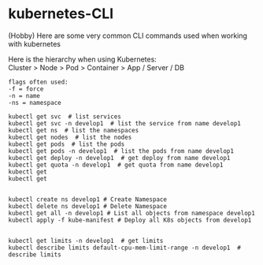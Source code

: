 # kubernetes-CLI
(Hobby) Here are some very common CLI commands used when working with kubernetes 

Here is the hierarchy when using Kubernetes:  
Cluster > Node > Pod > Container > App / Server / DB  

```
flags often used:  
-f = force  
-n = name  
-ns = namespace  

kubectl get svc  # list services  
kubectl get svc -n develop1  # list the service from name develop1
kubectl get ns  # list the namespaces  
kubectl get nodes  # list the nodes  
kubectl get pods  # list the pods  
kubectl get pods -n develop1  # list the pods from name develop1 
kubectl get deploy -n develop1  # get deploy from name develop1  
kubectl get quota -n develop1  # get quota from name develop1  
kubectl get  
kubectl get  


kubectl create ns develop1 # Create Namespace  
kubectl delete ns develop1 # Delete Namespace  
kubectl get all -n develop1 # List all objects from namespace develop1  
kubectl apply -f kube-manifest # Deploy all K8s objects from develop1  


kubectl get limits -n develop1  # get limits  
kubectl describe limits default-cpu-mem-limit-range -n develop1  # describe limits  
```
